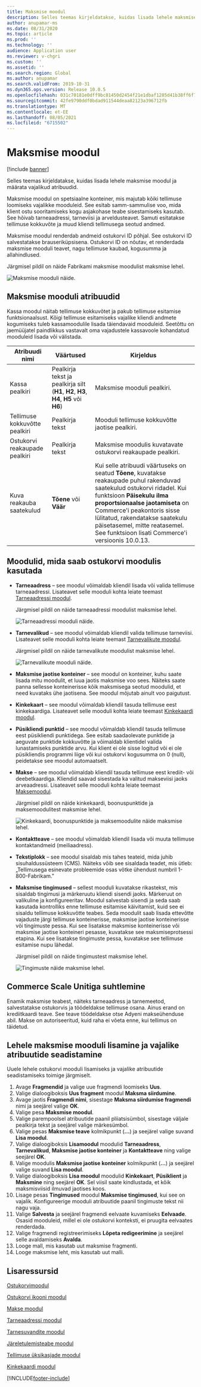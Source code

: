 ```yaml
---
title: Maksmise moodul
description: Selles teemas kirjeldatakse, kuidas lisada lehele maksmise moodul ja määrata vajalikud atribuudid.
author: anupamar-ms
ms.date: 08/31/2020
ms.topic: article
ms.prod: ''
ms.technology: ''
audience: Application user
ms.reviewer: v-chgri
ms.custom: ''
ms.assetid: ''
ms.search.region: Global
ms.author: anupamar
ms.search.validFrom: 2019-10-31
ms.dyn365.ops.version: Release 10.0.5
ms.openlocfilehash: 031c70181e0dff9bc81450d2454f21e1dbaf1285d41b38ff6f7df6045923c27c
ms.sourcegitcommit: 42fe9790ddf0bdad911544deaa82123a396712fb
ms.translationtype: MT
ms.contentlocale: et-EE
ms.lasthandoff: 08/05/2021
ms.locfileid: "6715502"
---
```

# <a name="checkout-module"></a>Maksmise moodul

[!include [banner](includes/banner.md)]

Selles teemas kirjeldatakse, kuidas lisada lehele maksmise moodul ja määrata vajalikud atribuudid.

Maksmise moodul on spetsiaalne konteiner, mis majutab kõiki tellimuse loomiseks vajalikke mooduleid. See esitab samm-sammulise voo, mida klient ostu sooritamiseks kogu asjakohase teabe sisestamiseks kasutab. See hõivab tarneaadressi, tarneviisi ja arveldusteavet. Samuti esitatakse tellimuse kokkuvõte ja muud kliendi tellimusega seotud andmed.

Maksmise moodul renderdab andmeid ostukorvi ID põhjal. See ostukorvi ID salvestatakse brauseriküpsisena. Ostukorvi ID on nõutav, et renderdada maksmise mooduli teavet, nagu tellimuse kaubad, kogusumma ja allahindlused. 

Järgmisel pildil on näide Fabrikami maksmise moodulist maksmise lehel.

![Maksmise mooduli näide.](./media/Checkout.PNG)

## <a name="checkout-module-properties"></a>Maksmise mooduli atribuudid

Kassa moodul näitab tellimuse kokkuvõtet ja pakub tellimuse esitamise funktsionaalsust. Kõigi tellimuse esitamiseks vajalike kliendi andmete kogumiseks tuleb kassamoodulile lisada täiendavaid mooduleid. Seetõttu on jaemüüjatel paindlikkus vastavalt oma vajadustele kassavoole kohandatud mooduleid lisada või välistada.

| Atribuudi nimi | Väärtused | Kirjeldus |
|----------------|--------|-------------|
| Kassa pealkiri | Pealkirja tekst ja pealkirja silt (**H1**, **H2**, **H3**, **H4**, **H5** või **H6**) | Maksmise mooduli pealkiri. |
| Tellimuse kokkuvõtte pealkiri | Pealkirja tekst | Mooduli tellimuse kokkuvõtte jaotise pealkiri. |
| Ostukorvi reakaupade pealkiri | Pealkirja tekst | Maksmise moodulis kuvatavate ostukorvi reakaupade pealkiri. |
| Kuva reakauba saatekulud | **Tõene** või **Väär** | Kui selle atribuudi väärtuseks on seatud **Tõene**, kuvatakse reakaupade puhul rakenduvad saatekulud ostukorvi ridadel. Kui funktsioon **Päisekulu ilma proportsionaalse jaotamiseta** on Commerce'i peakontoris sisse lülitatud, rakendatakse saatekulu päisetasemel, mitte reatasemel. See funktsioon lisati Commerce'i versioonis 10.0.13. |

## <a name="modules-that-can-be-used-in-the-checkout-module"></a>Moodulid, mida saab ostukorvi moodulis kasutada

- **Tarneaadress** – see moodul võimaldab kliendil lisada või valida tellimuse tarneaadressi. Lisateavet selle mooduli kohta leiate teemast [Tarneaadressi moodul](ship-address-module.md).

    Järgmisel pildil on näide tarneaadressi moodulist maksmise lehel.

    ![Tarneaadressi mooduli näide.](./media/ecommerce-shippingaddress.PNG)

- **Tarnevalikud** – see moodul võimaldab kliendil valida tellimuse tarneviisi. Lisateavet selle mooduli kohta leiate teemast [Tarnevalikute moodul](delivery-options-module.md).

    Järgmisel pildil on näide tarnevalikute moodulist maksmise lehel.
 
    ![Tarnevalikute mooduli näide.](./media/ecommerce-deliveryoptions.PNG)

- **Maksmise jaotise konteiner** – see moodul on konteiner, kuhu saate lisada mitu moodulit, et luua jaotis maksmise voo sees. Näiteks saate panna sellesse konteinerisse kõik maksmisega seotud moodulid, et need kuvataks ühe jaotisena. See moodul mõjutab ainult voo paigutust.

- **Kinkekaart** – see moodul võimaldab kliendil tasuda tellimuse eest kinkekaardiga. Lisateavet selle mooduli kohta leiate teemast [Kinkekaardi moodul](add-giftcard.md).

- **Püsikliendi punktid** – see moodul võimaldab kliendil tasuda tellimuse eest püsikliendi punktidega. See esitab saadaolevate punktide ja aeguvate punktide kokkuvõtte ja võimaldab klientidel valida lunastamiseks punktide arvu. Kui klient ei ole sisse logitud või ei ole püsikliendis programmi liige või kui ostukorvi kogusumma on 0 (null), peidetakse see moodul automaatselt.

- **Makse** – see moodul võimaldab kliendil tasuda tellimuse eest krediit- või deebetkaardiga. Kliendid saavad sisestada ka valitud makseviisi jaoks arveaadressi. Lisateavet selle mooduli kohta leiate teemast [Maksemoodul](payment-module.md).

    Järgmisel pildil on näide kinkekaardi, boonuspunktide ja maksemoodulitest maksmise lehel.

    ![Kinkekaardi, boonuspunktide ja maksemoodulite näide maksmise lehel.](./media/ecommerce-payments.PNG)

- **Kontaktteave** – see moodul võimaldab kliendil lisada või muuta tellimuse kontaktandmeid (meiliaadress).

- **Tekstiplokk** – see moodul sisaldab mis tahes teateid, mida juhib sisuhaldussüsteem (CMS). Näiteks võib see sisaldada teadet, mis ütleb: „Tellimusega esinevate probleemide osas võtke ühendust numbril 1-800-Fabrikam." 

- **Maksmise tingimused** – sellest mooduli kuvatakse rikastekst, mis sisaldab tingimusi ja märkeruutu kliendi sisendi jaoks. Märkeruut on valikuline ja konfigureeritav. Moodul salvestab sisendi ja seda saab kasutada kontrolliks enne tellimuse esitamise käivitamist, kuid see ei sisaldu tellimuse kokkuvõtte teabes. Seda moodulit saab lisada ettevõtte vajaduste järgi tellimuse konteinerisse, maksmise jaotise konteinerisse või tingimuste pessa. Kui see lisatakse maksmise konteinerisse või maksmise jaotise konteineri pesasse, kuvatakse see maksmiseprotsessi etapina. Kui see lisatakse tingimuste pessa, kuvatakse see tellimuse esitamise nupu lähedal.

    Järgmisel pildil on näide tingimustest maksmise lehel.

    ![Tingimuste näide maksmise lehel.](./media/ecommerce-checkout-terms.PNG)

## <a name="commerce-scale-unit-interaction"></a>Commerce Scale Unitiga suhtlemine

Enamik maksmise teabest, näiteks tarneaadress ja tarnemeetod, salvestatakse ostukorvis ja töödeldakse tellimuse osana. Ainus erand on krediitkaardi teave. See teave töödeldakse otse Adyeni makseühenduse abil. Makse on autoriseeritud, kuid raha ei võeta enne, kui tellimus on täidetud.

## <a name="add-a-checkout-module-to-a-page-and-set-the-required-properties"></a>Lehele maksmise mooduli lisamine ja vajalike atribuutide seadistamine

Uuele lehele ostukorvi mooduli lisamiseks ja vajalike atribuutide seadistamiseks toimige järgmiselt.

1. Avage **Fragmendid** ja valige uue fragmendi loomiseks **Uus**.
1. Valige dialoogiboksis **Uus fragment** moodul **Maksma siirdumine**.
1. Avage jaotis **Fragmendi nimi**, sisestage **Maksma siirdumise fragmendi** nimi ja seejärel valige **OK**.
1. Valige pesa **Maksmise moodul**.
1. Valige parempoolsel atribuutide paanil pliiatsisümbol, sisestage väljale pealkirja tekst ja seejärel valige märkesümbol.
1. Valige pesas **Maksmise teave** kolmikpunkt (**...**) ja seejärel valige suvand **Lisa moodul**.
1. Valige dialoogiboksis **Lisamoodul** moodulid **Tarneaadress**, **Tarnevalikud**, **Maksmise jaotise konteiner** ja **Kontaktteave** ning valige seejärel **OK**.
1. Valige moodulis **Maksmise jaotise konteiner** kolmikpunkt (**...**) ja seejärel valige suvand **Lisa moodul**.
1. Valige dialoogiboksis **Lisa moodul** moodulid **Kinkekaart**, **Püsiklient** ja **Maksmine** ning seejärel **OK**. Sel viisil saate kindlustada, et kõik maksmisviisid ilmuvad jaotises koos.
1. Lisage pesas **Tingimused** moodul **Maksmise tingimused**, kui see on vajalik. Konfigureerige mooduli atribuutide paanil tingimuste tekst nii nagu vaja.
1. Valige **Salvesta** ja seejärel fragmendi eelvaate kuvamiseks **Eelvaade**. Osasid mooduleid, millel ei ole ostukorvi konteksti, ei pruugita eelvaates renderdada.
1. Valige fragmendi registreerimiseks **Lõpeta redigeerimine** ja seejärel selle avaldamiseks **Avalda**.
1. Looge mall, mis kasutab uut maksmise fragmenti.
1. Looge maksmise leht, mis kasutab uut malli.

## <a name="additional-resources"></a>Lisaressursid

[Ostukorvimoodul](add-cart-module.md)

[Ostukorvi ikooni moodul](cart-icon-module.md)

[Makse moodul](payment-module.md)

[Tarneaadressi moodul](ship-address-module.md)

[Tarnesuvandite moodul](delivery-options-module.md)

[Järeletulemisteabe moodul](pickup-info-module.md)

[Tellimuse üksikasjade moodul](order-confirmation-module.md)

[Kinkekaardi moodul](add-giftcard.md)


[!INCLUDE[footer-include](../includes/footer-banner.md)]
